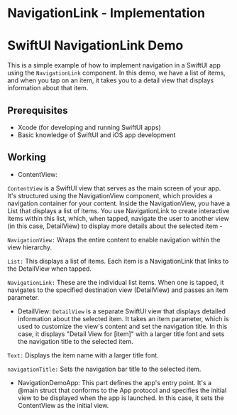 # NavigationLink - Implementation

# SwiftUI NavigationLink Demo

This is a simple example of how to implement navigation in a SwiftUI app using the `NavigationLink` component. In this demo, we have a list of items, and when you tap on an item, it takes you to a detail view that displays information about that item.

## Prerequisites

- Xcode (for developing and running SwiftUI apps)
- Basic knowledge of SwiftUI and iOS app development

## Working


- ContentView: <br>

`ContentView` is a SwiftUI view that serves as the main screen of your app. It's structured using the NavigationView component, which provides a navigation container for your content. Inside the NavigationView, you have a List that displays a list of items. You use NavigationLink to create interactive items within this list, which, when tapped, navigate the user to another view (in this case, DetailView) to display more details about the selected item -

`NavigationView:` Wraps the entire content to enable navigation within the view hierarchy.

`List:` This displays a list of items. Each item is a NavigationLink that links to the DetailView when tapped.

`NavigationLink:` These are the individual list items. When one is tapped, it navigates to the specified destination view (DetailView) and passes an item parameter.


- DetailView:
`DetailView` is a separate SwiftUI view that displays detailed information about the selected item. It takes an item parameter, which is used to customize the view's content and set the navigation title. In this case, it displays "Detail View for [item]" with a larger title font and sets the navigation title to the selected item.

`Text:` Displays the item name with a larger title font.

`navigationTitle:` Sets the navigation bar title to the selected item.


- NavigationDemoApp:
This part defines the app's entry point. It's a @main struct that conforms to the App protocol and specifies the initial view to be displayed when the app is launched. In this case, it sets the ContentView as the initial view.
